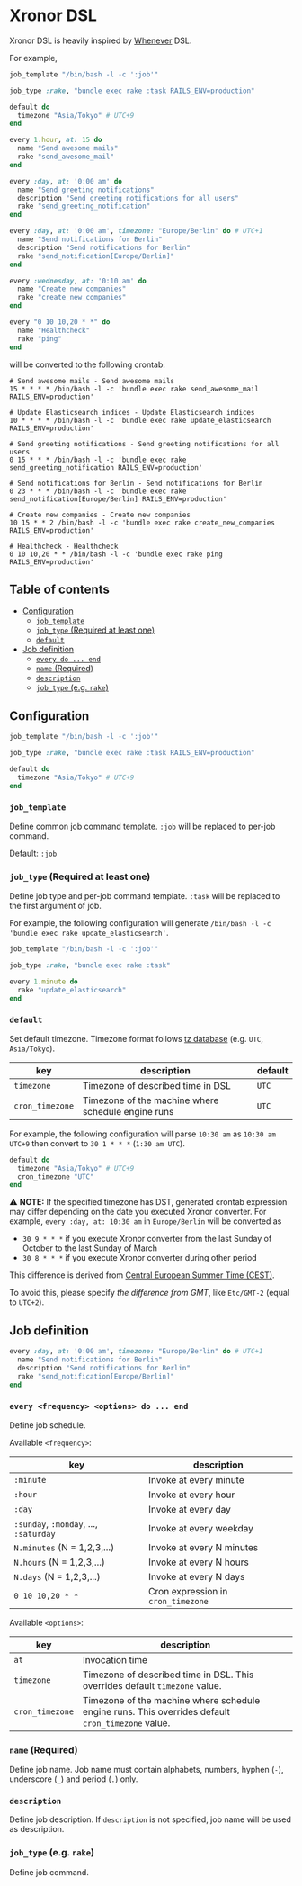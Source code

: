 # Xronor DSL

Xronor DSL is heavily inspired by [Whenever](https://github.com/javan/whenever) DSL.

For example,

```ruby
job_template "/bin/bash -l -c ':job'"

job_type :rake, "bundle exec rake :task RAILS_ENV=production"

default do
  timezone "Asia/Tokyo" # UTC+9
end

every 1.hour, at: 15 do
  name "Send awesome mails"
  rake "send_awesome_mail"
end

every :day, at: '0:00 am' do
  name "Send greeting notifications"
  description "Send greeting notifications for all users"
  rake "send_greeting_notification"
end

every :day, at: '0:00 am', timezone: "Europe/Berlin" do # UTC+1
  name "Send notifications for Berlin"
  description "Send notifications for Berlin"
  rake "send_notification[Europe/Berlin]"
end

every :wednesday, at: '0:10 am' do
  name "Create new companies"
  rake "create_new_companies"
end

every "0 10 10,20 * *" do
  name "Healthcheck"
  rake "ping"
end
```

will be converted to the following crontab:

```
# Send awesome mails - Send awesome mails
15 * * * * /bin/bash -l -c 'bundle exec rake send_awesome_mail RAILS_ENV=production'

# Update Elasticsearch indices - Update Elasticsearch indices
10 * * * * /bin/bash -l -c 'bundle exec rake update_elasticsearch RAILS_ENV=production'

# Send greeting notifications - Send greeting notifications for all users
0 15 * * * /bin/bash -l -c 'bundle exec rake send_greeting_notification RAILS_ENV=production'

# Send notifications for Berlin - Send notifications for Berlin
0 23 * * * /bin/bash -l -c 'bundle exec rake send_notification[Europe/Berlin] RAILS_ENV=production'

# Create new companies - Create new companies
10 15 * * 2 /bin/bash -l -c 'bundle exec rake create_new_companies RAILS_ENV=production'

# Healthcheck - Healthcheck
0 10 10,20 * * /bin/bash -l -c 'bundle exec rake ping RAILS_ENV=production'
```

## Table of contents

- [Configuration](#configuration)
  * [`job_template`](#job_template)
  * [`job_type` (Required at least one)](#job_type-required-at-least-one)
  * [`default`](#default)
- [Job definition](#job-definition)
  * [`every do ... end`](#every---do--end)
  * [`name` (Required)](#name-required)
  * [`description`](#description)
  * [`job_type` (e.g. `rake`)](#job_type-eg-rake)

## Configuration

```ruby
job_template "/bin/bash -l -c ':job'"

job_type :rake, "bundle exec rake :task RAILS_ENV=production"

default do
  timezone "Asia/Tokyo" # UTC+9
end
```

### `job_template`

Define common job command template.
`:job` will be replaced to per-job command.

Default: `:job`

### `job_type` (Required at least one)

Define job type and per-job command template.
`:task` will be replaced to the first argument of job.

For example, the following configuration will generate `/bin/bash -l -c 'bundle exec rake update_elasticsearch'`.

```ruby
job_template "/bin/bash -l -c ':job'"

job_type :rake, "bundle exec rake :task"

every 1.minute do
  rake "update_elasticsearch"
end
```

### `default`

Set default timezone.
Timezone format follows [tz database](https://en.wikipedia.org/wiki/List_of_tz_database_time_zones) (e.g. `UTC`, `Asia/Tokyo`).

|key|description|default|
|---|---|---|
|`timezone`|Timezone of described time in DSL|`UTC`|
|`cron_timezone`|Timezone of the machine where schedule engine runs|`UTC`|

For example, the following configuration will parse `10:30 am` as `10:30 am UTC+9` then convert to `30 1 * * *` (`1:30 am UTC`).

```ruby
default do
  timezone "Asia/Tokyo" # UTC+9
  cron_timezone "UTC"
end
```

:warning: __NOTE:__ If the specified timezone has DST, generated crontab expression may differ depending on the date you executed Xronor converter.
For example, `every :day, at: 10:30 am` in `Europe/Berlin` will be converted as

- `30 9 * * *` if you execute Xronor converter from the last Sunday of October to the last Sunday of March
- `30 8 * * *` if you execute Xronor converter during other period

This difference is derived from [Central European Summer Time (CEST)](https://en.wikipedia.org/wiki/Central_European_Summer_Time).

To avoid this, please specify _the difference from GMT_, like `Etc/GMT-2` (equal to `UTC+2`).

## Job definition

```ruby
every :day, at: '0:00 am', timezone: "Europe/Berlin" do # UTC+1
  name "Send notifications for Berlin"
  description "Send notifications for Berlin"
  rake "send_notification[Europe/Berlin]"
end
```

### `every <frequency> <options> do ... end`

Define job schedule.

Available `<frequency>`:

|key|description|
|---|---|
|`:minute`|Invoke at every minute|
|`:hour`|Invoke at every hour|
|`:day`|Invoke at every day|
|`:sunday`, `:monday`, ..., `:saturday`|Invoke at every weekday|
|`N.minutes` (N = 1,2,3,...)|Invoke at every N minutes|
|`N.hours` (N = 1,2,3,...)|Invoke at every N hours|
|`N.days` (N = 1,2,3,...)|Invoke at every N days|
|`0 10 10,20 * *`|Cron expression in `cron_timezone`|

Available `<options>`:

|key|description|
|---|---|
|`at`|Invocation time|
|`timezone`|Timezone of described time in DSL. This overrides default `timezone` value.|
|`cron_timezone`|Timezone of the machine where schedule engine runs. This overrides default `cron_timezone` value.|

### `name` (Required)

Define job name.
Job name must contain alphabets, numbers, hyphen (`-`), underscore (`_`) and period (`.`) only.

### `description`

Define job description.
If `description` is not specified, job name will be used as description.

### `job_type` (e.g. `rake`)

Define job command.
